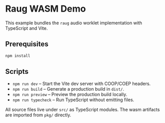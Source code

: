 # Raug WASM Demo

This example bundles the `raug` audio worklet implementation with TypeScript and Vite.

## Prerequisites

```bash
npm install
```

## Scripts

- `npm run dev` – Start the Vite dev server with COOP/COEP headers.
- `npm run build` – Generate a production build in `dist/`.
- `npm run preview` – Preview the production build locally.
- `npm run typecheck` – Run TypeScript without emitting files.

All source files live under `src/` as TypeScript modules. The wasm artifacts are imported from `pkg/` directly.
